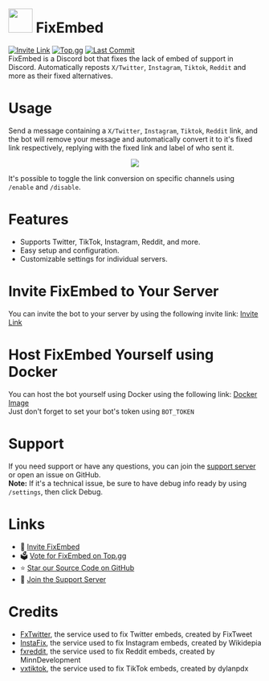 # <img src="https://raw.githubusercontent.com/kenhendricks00/FixEmbed/main/assets/logo.png" width="48"> FixEmbed
[![Invite Link](https://img.shields.io/static/v1?label=Invite&message=Link&color=blue)](https://discord.com/oauth2/authorize?client_id=1173820242305224764)
[![Top.gg](https://img.shields.io/static/v1?label=Top.gg&message=Vote&color=red)](https://top.gg/bot/1173820242305224764)
[![Last Commit](https://img.shields.io/static/v1?label=Last%20Commit&message=Today&color=green)](https://github.com/kenhendricks00/FixEmbed/commits/main/)
<br>
FixEmbed is a Discord bot that fixes the lack of embed of support in Discord. Automatically reposts <code>X/Twitter</code>, <code>Instagram</code>, <code>Tiktok</code>, <code>Reddit</code> and more as their fixed alternatives.

# Usage
Send a message containing a <code>X/Twitter</code>, <code>Instagram</code>, <code>Tiktok</code>, <code>Reddit</code> link, and the bot will remove your message and automatically convert it to it's fixed link respectively, replying with the fixed link and label of who sent it.
<p align="center">
<img src="https://raw.githubusercontent.com/kenhendricks00/FixEmbedBot/main/assets/header.png">
</p>
It's possible to toggle the link conversion on specific channels using <code>/enable</code> and <code>/disable</code>.

# Features
- Supports Twitter, TikTok, Instagram, Reddit, and more.
- Easy setup and configuration.
- Customizable settings for individual servers.

# Invite FixEmbed to Your Server
You can invite the bot to your server by using the following invite link: [Invite Link](https://discord.com/oauth2/authorize?client_id=1173820242305224764)

# Host FixEmbed Yourself using Docker
You can host the bot yourself using Docker using the following link: [Docker Image](https://hub.docker.com/r/kenhendricks00/fixembed)
<br>
Just don't forget to set your bot's token using <code>BOT_TOKEN</code>

# Support
If you need support or have any questions, you can join the [support server](https://discord.gg/QFxTAmtZdn) or open an issue on GitHub.
<br>
**Note:** If it's a technical issue, be sure to have debug info ready by using <code>/settings</code>, then click Debug.

# Links
- 🎉 [Invite FixEmbed](https://discord.com/oauth2/authorize?client_id=1173820242305224764)
- 🗳️ [Vote for FixEmbed on Top.gg](https://top.gg/bot/1173820242305224764)
- ⭐ [Star our Source Code on GitHub](https://github.com/kenhendricks00/FixEmbed)
- 💬 [Join the Support Server](https://discord.gg/QFxTAmtZdn)

# Credits
- [FxTwitter](https://github.com/FixTweet/FxTwitter), the service used to fix Twitter embeds, created by FixTweet
- [InstaFix](https://github.com/Wikidepia/InstaFix), the service used to fix Instagram embeds, created by Wikidepia
- [fxreddit](https://github.com/MinnDevelopment/fxreddit), the service used to fix Reddit embeds, created by MinnDevelopment
- [vxtiktok](https://github.com/dylanpdx/vxtiktok), the service used to fix TikTok embeds, created by dylanpdx
